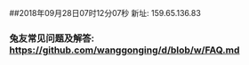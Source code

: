 ##2018年09月28日07时12分07秒 新址: 159.65.136.83
### 兔友常见问题及解答: https://github.com/wanggonging/d/blob/w/FAQ.md
